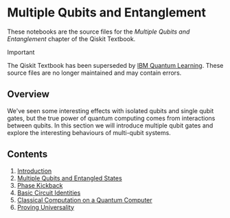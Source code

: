 # Multiple Qubits and Entanglement

These notebooks are the source files for the _Multiple Qubits and Entanglement_
chapter of the Qiskit Textbook.

> [!IMPORTANT]
> The Qiskit Textbook has been superseded by [IBM Quantum
> Learning](https://learning.quantum-computing.ibm.com). These source files are
> no longer maintained and may contain errors.

## Overview

We've seen some interesting effects with isolated qubits and single qubit
gates, but the true power of quantum computing comes from interactions between
qubits. In this section we will introduce multiple qubit gates and explore the
interesting behaviours of multi-qubit systems.

## Contents

1. [Introduction](./introduction.ipynb)
2. [Multiple Qubits and Entangled States](./multiple-qubits-entangled-states.ipynb)
3. [Phase Kickback](./phase-kickback.ipynb)
4. [Basic Circuit Identities](./basic-circuit-identities.ipynb)
5. [Classical Computation on a Quantum Computer](./oracles.ipynb)
6. [Proving Universality](./proving-universality.ipynb)
